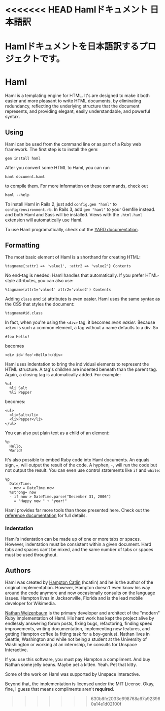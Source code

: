<<<<<<< HEAD
Hamlドキュメント 日本語訳
=========================
Hamlドキュメントを日本語訳するプロジェクトです。  
=======
# Haml

Haml is a templating engine for HTML.
It's are designed to make it both easier and more pleasant
to write HTML documents,
by eliminating redundancy,
reflecting the underlying structure that the document represents,
and providing elegant, easily understandable, and powerful syntax.

## Using

Haml can be used from the command line
or as part of a Ruby web framework.
The first step is to install the gem:

    gem install haml

After you convert some HTML to Haml, you can run

    haml document.haml

to compile them.
For more information on these commands, check out

    haml --help

To install Haml in Rails 2,
just add `config.gem "haml"` to `config/environment.rb`.
In Rails 3, add `gem "haml"` to your Gemfile instead.
and both Haml and Sass will be installed.
Views with the `.html.haml` extension will automatically use Haml.

To use Haml programatically,
check out the [YARD documentation](http://haml-lang.com/docs/yardoc/).

## Formatting

The most basic element of Haml
is a shorthand for creating HTML:

    %tagname{:attr1 => 'value1', :attr2 => 'value2'} Contents

No end-tag is needed; Haml handles that automatically.
If you prefer HTML-style attributes, you can also use:

    %tagname(attr1='value1' attr2='value2') Contents

Adding `class` and `id` attributes is even easier.
Haml uses the same syntax as the CSS that styles the document:

    %tagname#id.class

In fact, when you're using the `<div>` tag,
it becomes _even easier_.
Because `<div>` is such a common element,
a tag without a name defaults to a div. So

    #foo Hello!

becomes

    <div id='foo'>Hello!</div>

Haml uses indentation
to bring the individual elements to represent the HTML structure.
A tag's children are indented beneath than the parent tag.
Again, a closing tag is automatically added.
For example:

    %ul
      %li Salt
      %li Pepper

becomes:

    <ul>
      <li>Salt</li>
      <li>Pepper</li>
    </ul>

You can also put plain text as a child of an element:

    %p
      Hello,
      World!

It's also possible to embed Ruby code into Haml documents.
An equals sign, `=`, will output the result of the code.
A hyphen, `-`, will run the code but not output the result.
You can even use control statements
like `if` and `while`:

    %p
      Date/Time:
      - now = DateTime.now
      %strong= now
      - if now > DateTime.parse("December 31, 2006")
        = "Happy new " + "year!"

Haml provides far more tools than those presented here.
Check out the [reference documentation](http://beta.haml-lang.com/docs/yardoc/file.HAML_REFERENCE.html)
for full details.

### Indentation

Haml's indentation can be made up of one or more tabs or spaces.
However, indentation must be consistent within a given document.
Hard tabs and spaces can't be mixed,
and the same number of tabs or spaces must be used throughout.

## Authors

Haml was created by [Hampton Catlin](http://hamptoncatlin.com)
(hcatlin) and he is the author of the original implementation. However, Hampton
doesn't even know his way around the code anymore and now occasionally consults
on the language issues.  Hampton lives in Jacksonville, Florida and is the lead
mobile developer for Wikimedia.

[Nathan Weizenbaum](http://nex-3.com) is the primary developer and architect of
the "modern" Ruby implementation of Haml. His hard work has kept the project
alive by endlessly answering forum posts, fixing bugs, refactoring, finding
speed improvements, writing documentation, implementing new features, and
getting Hampton coffee (a fitting task for a boy-genius). Nathan lives in
Seattle, Washington and while not being a student at the University of
Washington or working at an internship, he consults for Unspace Interactive.

If you use this software, you must pay Hampton a compliment. And
buy Nathan some jelly beans. Maybe pet a kitten. Yeah. Pet that kitty.

Some of the work on Haml was supported by Unspace Interactive.

Beyond that, the implementation is licensed under the MIT License.
Okay, fine, I guess that means compliments aren't __required__.
>>>>>>> 630b8fe2033e698768a67a923960a14e1d02100f
